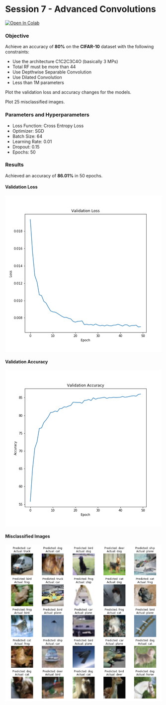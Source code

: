 
# Session 7 - Advanced Convolutions

[![Open In Colab](https://colab.research.google.com/assets/colab-badge.svg)](https://colab.research.google.com/github/uday96/EVA4-TSAI/blob/master/S7/EVA4-S7-Solution.ipynb)

###	Objective
Achieve an accuracy of **80%** on the **CIFAR-10** dataset with the following constraints:

-	Use the architecture  C1C2C3C4O (basically 3 MPs)
-	Total RF must be more than 44
- 	Use Depthwise Separable Convolution
-	Use Dilated Convolution
-	Less than 1M parameters

Plot the validation loss and accuracy changes for the models.

Plot 25 misclassified images.

###  Parameters and Hyperparameters

- Loss Function: Cross Entropy Loss
- Optimizer: SGD
- Batch Size: 64
- Learning Rate: 0.01
- Dropout: 0.15
- Epochs: 50

### Results
Achieved  an accuracy of **86.01%** in 50 epochs.

#### Validation Loss
<img src="images/val_loss_change.png">

#### Validation Accuracy
<img src="images/val_accuracy_change.png">

#### Misclassified Images
<img src="images/misclassified_imgs.png">
